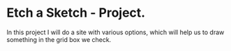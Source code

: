 # Etch a Sketch - Project.
In this project I will do a site with various options, which will help us to draw something in the grid box we check.
